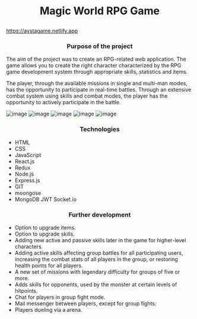 

 # <p align="center"> Magic World RPG Game</p>
  
  https://aystagame.netlify.app
    
 ### <p align="center"> Purpose of the project </p>
  
The aim of the project was to create an RPG-related web application. The game allows you to create the right character characterized by the RPG game development system through appropriate skills, statistics and items.
	
The player, through the available missions in single and multi-man modes, has the opportunity to participate in real-time battles. Through an extensive combat system using skills and combat modes, the player has the opportunity to actively participate in the battle.
  
  
  
![image](https://user-images.githubusercontent.com/58811103/162996056-6a7b33ab-8c67-426a-9f48-6465f68aace0.png)
![image](https://user-images.githubusercontent.com/58811103/162996470-32db75c4-9606-4e4b-9280-5969ee8eeb3a.png)
![image](https://user-images.githubusercontent.com/58811103/162996495-8a478943-1321-40ea-ae60-77b99af944df.png)
![image](https://user-images.githubusercontent.com/58811103/162996518-bf6042d7-c505-480b-b5f4-b9c78dfc893c.png)
![image](https://user-images.githubusercontent.com/58811103/162996599-ffcd23a6-e7f6-4eb1-98c9-37ace288748e.png)

  
  
 ### <p align="center"> Technologies </p>

 * HTML
 * CSS
 * JavaScript
 * React.js
 * Redux
 * Node.js
 * Express.js
 * GIT
 * moongose
 * MongoDB
  JWT
  Socket.io
  
 ### <p align="center"> Further development </p>

* Option to upgrade items.
* Option to upgrade skills.
* Adding new active and passive skills later in the game for higher-level characters.
* Adding active skills affecting group battles for all participating users, increasing the combat stats of all players in the group, or restoring health points for all players.
* A new set of missions with legendary difficulty for groups of five or more.
* Adds skills for opponents, used by the monster at certain levels of hitpoints.
* Chat for players in group fight mode.
* Mail messenger between players, except for group fights.
* Players dueling via a arena.


